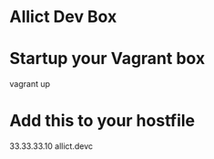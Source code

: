 Allict Dev Box
=====

# Startup your Vagrant box
vagrant up

# Add this to your hostfile
33.33.33.10     allict.devc
